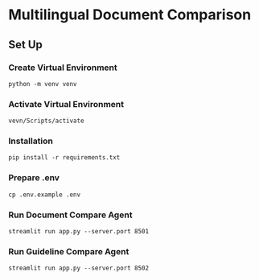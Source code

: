 # Multilingual Document Comparison

## Set Up

### Create Virtual Environment

```
python -m venv venv
```

### Activate Virtual Environment

```
vevn/Scripts/activate
```

### Installation

```
pip install -r requirements.txt
```

### Prepare .env

```
cp .env.example .env
```

### Run Document Compare Agent

```
streamlit run app.py --server.port 8501
```

### Run Guideline Compare Agent

```
streamlit run app.py --server.port 8502
```
